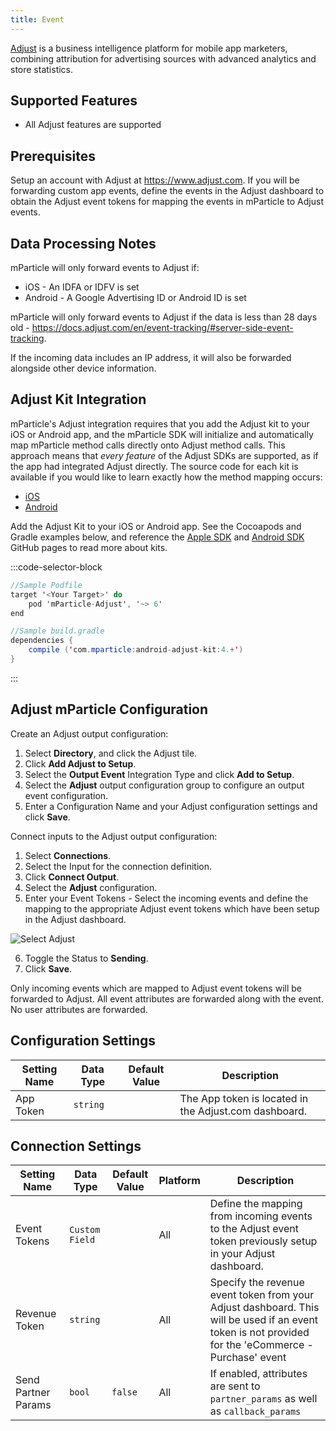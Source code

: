 ```yaml
---
title: Event
---
```


[Adjust](https://www.adjust.com) is a business intelligence platform for mobile app marketers, combining attribution for advertising sources with advanced analytics and store statistics.

## Supported Features

* All Adjust features are supported

## Prerequisites

Setup an account with Adjust at <https://www.adjust.com>.  If you will be forwarding custom app events, define the events in the Adjust dashboard to obtain the Adjust event tokens for mapping the events in mParticle to Adjust events.

## Data Processing Notes

mParticle will only forward events to Adjust if:

* iOS - An IDFA or IDFV is set
* Android - A Google Advertising ID or Android ID is set

mParticle will only forward events to Adjust if the data is less than 28 days old - <https://docs.adjust.com/en/event-tracking/#server-side-event-tracking>.

If the incoming data includes an IP address, it will also be forwarded alongside other device information.

## Adjust Kit Integration

mParticle's Adjust integration requires that you add the Adjust kit to your iOS or Android app, and the mParticle SDK will initialize and automatically map mParticle method calls directly onto Adjust method calls. This approach means that *every feature* of the Adjust SDKs are supported, as if the app had integrated Adjust directly. The source code for each kit is available if you would like to learn exactly how the method mapping occurs:

- [iOS](https://github.com/mparticle-integrations/mparticle-apple-integration-adjust)
- [Android](https://github.com/mparticle-integrations/mparticle-android-integration-adjust)

Add the Adjust Kit to your iOS or Android app. See the Cocoapods and Gradle examples below, and reference the [Apple SDK](https://github.com/mParticle/mparticle-apple-sdk) and [Android SDK](https://github.com/mParticle/mparticle-android-sdk) GitHub pages to read more about kits.

:::code-selector-block
~~~objectivec
//Sample Podfile
target '<Your Target>' do
    pod 'mParticle-Adjust', '~> 6'
end
~~~

~~~java
//Sample build.gradle
dependencies {
    compile ('com.mparticle:android-adjust-kit:4.+')
}
~~~
:::

## Adjust mParticle Configuration

Create an Adjust output configuration:

1.  Select **Directory**, and click the Adjust tile.
2.  Click **Add Adjust to Setup**.
3.  Select the **Output Event** Integration Type and click **Add to Setup**.
4.  Select the **Adjust** output configuration group to configure an output event configuration.
5.  Enter a Configuration Name and your Adjust configuration settings and click **Save**.

Connect inputs to the Adjust output configuration:

1.  Select **Connections**.
2.  Select the Input for the connection definition.
3.  Click **Connect Output**.
4.  Select the **Adjust** configuration.
5.  Enter your Event Tokens - Select the incoming events and define the mapping to the appropriate Adjust event tokens which have been setup in the Adjust dashboard.

![Select Adjust](/images/adjust-tokens.png)

6. Toggle the Status to **Sending**.
7. Click **Save**.

<aside class="notice"> Only incoming events which are mapped to Adjust event tokens will be forwarded to Adjust.  All event attributes are forwarded along with the event.  No user attributes are forwarded.</aside>

## Configuration Settings

| Setting Name |  Data Type | Default Value  | Description |
| ---|---|---|---|
| App Token | `string` | <unset> | The App token is located in the Adjust.com dashboard. |

## Connection Settings

| Setting Name |  Data Type    | Default Value | Platform | Description |
| ---|---|---|---|-----
| Event Tokens | `Custom Field` | <unset> | All| Define the mapping from incoming events to the Adjust event token previously setup in your Adjust dashboard. |
| Revenue Token | `string` | <unset> | All| Specify the revenue event token from your Adjust dashboard.  This will be used if an event token is not provided for the 'eCommerce - Purchase' event |
| Send Partner Params | `bool` | `false` | All | If enabled, attributes are sent to `partner_params` as well as `callback_params` |
